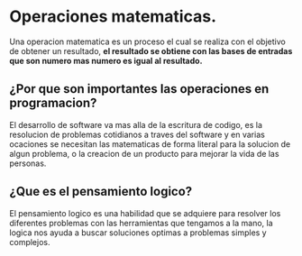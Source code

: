  # Operaciones matematicas.

 Una operacion matematica es un proceso el cual se realiza con el objetivo de obtener un resultado, **el resultado se obtiene con las bases de entradas que son numero mas numero es igual al resultado.**

 ## ¿Por que son importantes las operaciones en programacion?

El desarrollo de software va mas alla de la escritura de codigo, es la resolucion de problemas cotidianos a traves del software y en varias ocaciones se necesitan las matematicas de forma literal para la solucion de algun problema, o la creacion de un producto para mejorar la vida de las personas.

## ¿Que es el pensamiento logico?

El pensamiento logico es una habilidad que se adquiere para resolver los diferentes problemas con las herramientas que tengamos a la mano, la logica nos ayuda a buscar soluciones optimas a problemas simples y complejos.